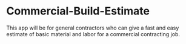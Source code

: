 # Commercial-Build-Estimate
This app will be for general contractors who can give a fast and easy estimate of basic material and labor for a commercial contracting job.
